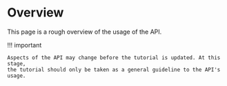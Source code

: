 # Overview

This page is a rough overview of the usage of the API.

!!! important

    Aspects of the API may change before the tutorial is updated. At this stage,
    the tutorial should only be taken as a general guideline to the API's usage.
